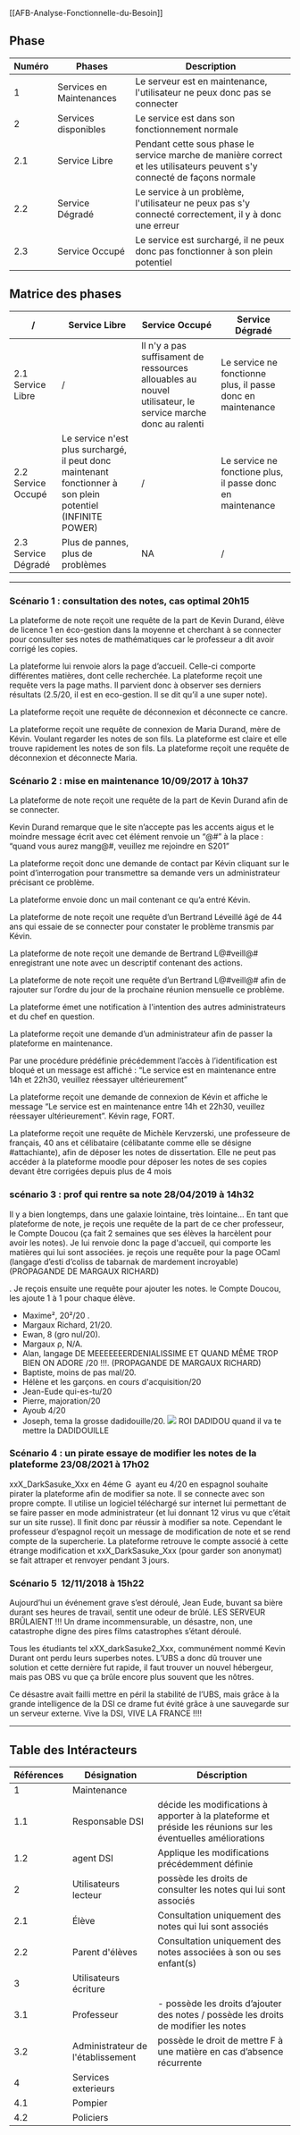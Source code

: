 [[AFB-Analyse-Fonctionnelle-du-Besoin]]
## Phase 

Numéro | Phases | Description 
---|---|---
1 |Services en Maintenances | Le serveur est en maintenance, l'utilisateur ne peux donc pas se connecter 
2 | Services disponibles | Le service est dans son fonctionnement normale
2.1| Service Libre | Pendant cette sous phase le service marche de manière correct et les utilisateurs peuvent s'y connecté de façons normale   
2.2| Service Dégradé | Le service à un problème, l'utilisateur ne peux pas s'y connecté correctement, il y à donc une erreur
2.3 | Service Occupé | Le service est surchargé, il ne peux donc pas fonctionner à son plein potentiel

## Matrice des phases

/ | Service Libre | Service Occupé | Service Dégradé
---|---|---|---
2.1 Service Libre | / | Il n'y a pas suffisament de ressources allouables au nouvel utilisateur, le service marche donc au ralenti | Le service ne fonctionne plus, il passe donc en maintenance
2.2 Service Occupé | Le service n'est plus surchargé, il peut donc maintenant fonctionner à son plein potentiel (INFINITE POWER) | / | Le service ne fonctione plus, il passe donc en maintenance
2.3 Service Dégradé | Plus de pannes, plus de problèmes | NA | / 

---
### Scénario 1 : consultation des notes, cas optimal 20h15
  
La plateforme de note reçoit une requête de la part de Kevin Durand, élève de licence 1 en éco-gestion dans la moyenne et cherchant à se connecter pour consulter ses notes de mathématiques car le professeur a dit avoir corrigé les copies.

La plateforme lui renvoie alors la page d’accueil. Celle-ci comporte différentes matières, dont celle recherchée. La plateforme reçoit une requête vers la page maths. Il parvient donc à observer ses derniers résultats (2.5/20, il est en eco-gestion. Il se dit qu’il a une super note).

La plateforme reçoit une requête de déconnexion et déconnecte ce cancre.

La plateforme reçoit une requête de connexion de Maria Durand, mère de Kévin. Voulant regarder les notes de son fils. La plateforme est claire et elle trouve rapidement les notes de son fils. La plateforme reçoit une requête de déconnexion et déconnecte Maria.

### Scénario 2 : mise en maintenance 10/09/2017 à 10h37 

La plateforme de note reçoit une requête de la part de Kevin Durand afin de se connecter. 

Kevin Durand remarque que le site n’accepte pas les accents aigus et le moindre message écrit avec cet élément renvoie un “@#” à la place : “quand vous aurez mang@#, veuillez me rejoindre en S201”

La plateforme reçoit donc une demande de contact par Kévin cliquant sur le point d’interrogation pour transmettre sa demande vers un administrateur précisant ce problème.

La plateforme envoie donc un mail contenant ce qu’a entré Kévin.

La plateforme de note reçoit une requête d’un Bertrand Léveillé âgé de 44 ans qui essaie de se connecter pour constater le problème transmis par Kévin.

La plateforme de note reçoit une demande de Bertrand L@#veill@# enregistrant une note avec un descriptif contenant des actions.

La plateforme de note reçoit une requête d’un Bertrand L@#veill@# afin de rajouter sur l’ordre du jour de la prochaine réunion mensuelle ce problème.

La plateforme émet une notification à l'intention des autres administrateurs et du chef en question.

La plateforme reçoit une demande d’un administrateur afin de passer la plateforme en maintenance.

Par une procédure prédéfinie précédemment l’accès à l’identification est bloqué et un message est affiché : “Le service est en maintenance entre 14h et 22h30, veuillez réessayer ultérieurement”

La plateforme reçoit une demande de connexion de Kévin et affiche le message “Le service est en maintenance entre 14h et 22h30, veuillez réessayer ultérieurement”. Kévin rage, FORT.
  
La plateforme reçoit une requête de Michèle Kervzerski, une professeure de français, 40 ans et célibataire (célibatante comme elle se désigne  #attachiante), afin de déposer les notes de dissertation. Elle ne peut pas accéder à la plateforme moodle pour déposer les notes de ses copies devant être corrigées depuis plus de 4 mois

### scénario 3 : prof qui rentre sa note 28/04/2019 à 14h32

Il y a bien longtemps, dans une galaxie lointaine, très lointaine… En tant que plateforme de note, je reçois une requête de la part de ce cher professeur, le Compte Doucou (ça fait 2 semaines que ses élèves la harcèlent pour avoir les notes). Je lui renvoie donc la page d'accueil, qui comporte les matières qui lui sont associées. je reçois une requête pour la page OCaml (langage d’esti d’coliss de tabarnak de mardement incroyable) (PROPAGANDE DE MARGAUX RICHARD)

. Je reçois ensuite une requête pour ajouter les notes. le Compte Doucou, les ajoute 1 à 1 pour chaque élève.

- Maxime², 20²/20 .
- Margaux Richard, 21/20.
- Ewan, 8 (gro nul/20).
- Margaux ρ, N/A.
- Alan, langage DE MEEEEEEERDENIALISSIME ET QUAND MÊME TROP BIEN ON ADORE /20 !!!. (PROPAGANDE DE MARGAUX RICHARD)
- Baptiste, moins de pas mal/20.
- Hélène et les garçons. en cours d'acquisition/20
- Jean-Eude qui-es-tu/20
- Pierre, majoration/20
- Ayoub 4/20
- Joseph, tema la grosse dadidouille/20.
![](https://lh7-us.googleusercontent.com/u_FCxiLSl3v34BHUuKVGPzSpp3akYci3BGdDYxm8EsTzgTD-arULvi6KJiVZTG2KZQwXi8avpUKa6n-HXfOAzCnP5a51sQtcY2cbHLZKtRFU-E7VFBz8CdpUrJsRuwAhr4_qFHSUImbPIzUP8qE72Uo)
ROI DADIDOU quand il va te mettre la DADIDOUILLE

### Scénario 4 : un pirate essaye de modifier les notes de la plateforme 23/08/2021 à 17h02

xxX_DarkSasuke_Xxx en 4éme G  ayant eu 4/20 en espagnol souhaite pirater la plateforme afin de modifier sa note. Il se connecte avec son propre compte. Il utilise un logiciel téléchargé sur internet lui permettant de se faire passer en mode administrateur (et lui donnant 12 virus vu que c’était sur un site russe). Il finit donc par réussir à modifier sa note. Cependant le professeur d’espagnol reçoit un message de modification de note et se rend compte de la supercherie. La plateforme retrouve le compte associé à cette étrange modification et xxX_DarkSasuke_Xxx (pour garder son anonymat) se fait attraper et renvoyer pendant 3 jours.

### Scénario 5  12/11/2018 à 15h22

Aujourd’hui un événement grave s’est déroulé, Jean Eude, buvant sa bière durant ses heures de travail, sentit une odeur de brûlé. LES SERVEUR BRÛLAIENT !!! Un drame incommensurable, un désastre, non, une catastrophe digne des pires films catastrophes s’étant déroulé. 

Tous les étudiants tel xXX_darkSasuke2_Xxx, communément nommé Kevin Durant ont perdu leurs superbes notes. L’UBS a donc dû trouver une solution et cette dernière fut rapide, il faut trouver un nouvel hébergeur, mais pas OBS vu que ça brûle encore plus souvent que les nôtres. 

Ce désastre avait failli mettre en péril la stabilité de l’UBS, mais grâce à la grande intelligence de la DSI ce drame fut évité grâce à une sauvegarde sur un serveur externe. Vive la DSI, VIVE LA FRANCE !!!!

---
## Table des Intéracteurs

Références | Désignation | Déscription 
---|---|---
1 | Maintenance 
1.1 | Responsable DSI | décide les modifications à apporter à la plateforme et préside les réunions sur les éventuelles améliorations
1.2 | agent DSI | Applique les modifications précédemment définie
2 | Utilisateurs lecteur | possède les droits de consulter les notes qui lui sont associés
2.1 | Élève | Consultation uniquement des notes qui lui sont associés
2.2 | Parent d'élèves | Consultation uniquement des notes associées à son ou ses enfant(s)
3 | Utilisateurs écriture |
3.1 | Professeur | - possède les droits d’ajouter des notes / possède les droits de modifier les notes
3.2 | Administrateur de l'établissement | possède le droit de mettre F à une matière en cas d’absence récurrente
4 | Services exterieurs | 
4.1 | Pompier | 
4.2 | Policiers

